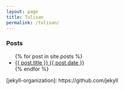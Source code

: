 ```yaml
---
layout: page
title: Tulisan
permalink: /tulisan/
---
```


<h3>Posts</h3>
<ul>
  {% for post in site.posts %}
    <li>
      <a href="{{ post.url }}">{{ post.title }} {{ post.date }} </a>
    </li>
  {% endfor %}
</ul>
[jekyll-organization]: https://github.com/jekyll
